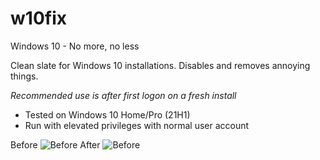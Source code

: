 # w10fix
Windows 10 - No more, no less

Clean slate for Windows 10 installations. Disables and removes annoying things.

_Recommended use is after first logon on a fresh install_

- Tested on Windows 10 Home/Pro (21H1)
- Run with elevated privileges with normal user account

Before
![Before](https://raw.githubusercontent.com/r3amped/w10fix/main/before.png)
After
![Before](https://raw.githubusercontent.com/r3amped/w10fix/main/after.png)
